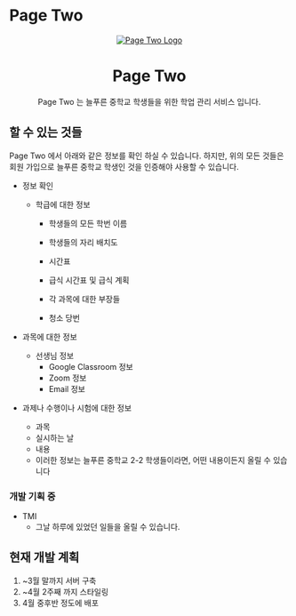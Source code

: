 # Page Two

<p align="center">
  <a href="">
    <img src="https://user-images.githubusercontent.com/96553411/158017020-62d2ce32-9365-4169-b8d6-f53e058d86f0.png" alt="Page Two Logo">
  </a>
</p>

<h1 align="center">
  Page Two
</h1>

<p align="center">
  Page Two 는 늘푸른 중학교 학생들을 위한 학업 관리 서비스 입니다.
</p>

## 할 수 있는 것들

Page Two 에서 아래와 같은 정보를 확인 하실 수 있습니다.
하지만, 위의 모든 것들은 회원 가입으로 늘푸른 중학교 학생인 것을 인증해야 사용할 수 있습니다.

- 정보 확인

  - 학급에 대한 정보

    - 학생들의 모든 학번 이름
    - 학생들의 자리 배치도
    - 시간표

    - 급식 시간표 및 급식 계획
    - 각 과목에 대한 부장들
    - 청소 당번

- 과목에 대한 정보

  - 선생님 정보
    - Google Classroom 정보
    - Zoom 정보
    - Email 정보

- 과제나 수행이나 시험에 대한 정보

  - 과목
  - 실시하는 날
  - 내용
  - 이러한 정보는 늘푸른 중학교 2-2 학생들이라면, 어떤 내용이든지 올릴 수 있습니다

### 개발 기획 중

- TMI
  - 그날 하루에 있었던 일들을 올릴 수 있습니다.

## 현재 개발 계획

1. ~3월 말까지 서버 구축
2. ~4월 2주째 까지 스타일링
3. 4월 중후반 정도에 배포

